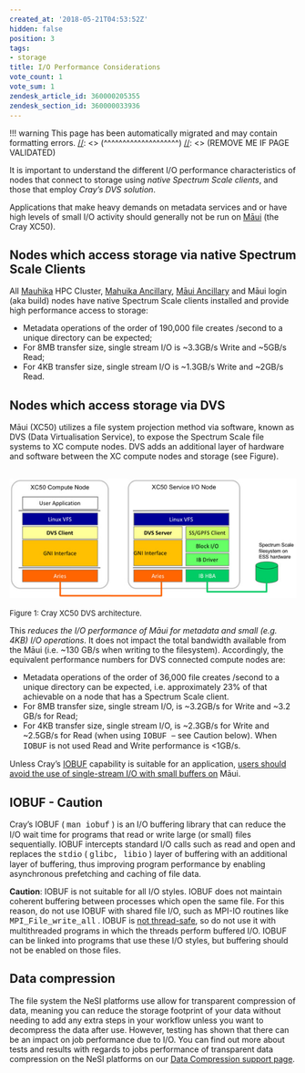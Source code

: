 ```yaml
---
created_at: '2018-05-21T04:53:52Z'
hidden: false
position: 3
tags:
- storage
title: I/O Performance Considerations
vote_count: 1
vote_sum: 1
zendesk_article_id: 360000205355
zendesk_section_id: 360000033936
---
```




[//]: <> (REMOVE ME IF PAGE VALIDATED)
[//]: <> (vvvvvvvvvvvvvvvvvvvv)
!!! warning
    This page has been automatically migrated and may contain formatting errors.
[//]: <> (^^^^^^^^^^^^^^^^^^^^)
[//]: <> (REMOVE ME IF PAGE VALIDATED)

It is important to understand the different I/O performance
characteristics of nodes that connect to storage using *native Spectrum
Scale clients*, and those that employ *Cray’s DVS* *solution*.

Applications that make heavy demands on metadata services and or have
high levels of small I/O activity should generally not be run on
[Māui](https://support.nesi.org.nz/hc/articles/360000163695) (the Cray
XC50).

## Nodes which access storage via native Spectrum Scale Clients

All [Mauhika](https://support.nesi.org.nz/hc/articles/360000163575) HPC
Cluster, [Mahuika
Ancillary](https://support.nesi.org.nz/hc/articles/360000163595), [Māui
Ancillary](https://support.nesi.org.nz/hc/articles/360000203776) and
Māui login (aka build) nodes have native Spectrum Scale clients
installed and provide high performance access to storage:

-   Metadata operations of the order of 190,000 file creates /second to
    a unique directory can be expected;
-   For 8MB transfer size, single stream I/O is ~3.3GB/s Write and
    ~5GB/s Read;
-   For 4KB transfer size, single stream I/O is ~1.3GB/s Write and
    ~2GB/s Read.

## Nodes which access storage via DVS

Māui (XC50) utilizes a file system projection method via software, known
as DVS (Data Virtualisation Service), to expose the Spectrum Scale file
systems to XC compute nodes. DVS adds an additional layer of hardware
and software between the XC compute nodes and storage (see Figure).

 ![cray\_xc50.jpg](../../assets/images/I-O_Performance_Considerations.jpg)

<font size="2">Figure 1: Cray XC50 DVS architecture.</font>

This *reduces the I/O performance of Māui for metadata and small (e.g.
4KB) I/O operations*. It does not impact the total bandwidth available
from the Māui (i.e. ~130 GB/s when writing to the filesystem).
Accordingly, the equivalent performance numbers for DVS connected
compute nodes are:

-   Metadata operations of the order of 36,000 file creates /second to a
    unique directory can be expected, i.e. approximately 23% of that
    achievable on a node that has a Spectrum Scale client.
-   For 8MB transfer size, single stream I/O, is ~3.2GB/s for Write and
    ~3.2 GB/s for Read;
-   For 4KB transfer size, single stream I/O, is ~2.3GB/s for Write and
    ~2.5GB/s for Read (when using <font face="Courier New, serif">IOBUF
    </font> – see Caution below). When
    <font face="Courier New, serif">IOBUF</font> is not used Read and
    Write performance is &lt;1GB/s.

Unless Cray’s <font color="#0000ff"> <u>[IOBUF](#_IOBUF_-_Caution)</u>
</font> capability is suitable for an application, <u>users should avoid
the use of single-stream I/O with small buffers on</u> Māui.

## IOBUF - Caution

Cray’s IOBUF ( <font face="Courier New, serif">man iobuf</font> ) is an
I/O buffering library that can reduce the I/O wait time for programs
that read or write large (or small) files sequentially. IOBUF intercepts
standard I/O calls such as read and open and replaces the
<font face="Courier New, serif">stdio</font> (
<font face="Courier New, serif">glibc, libio</font> ) layer of buffering
with an additional layer of buffering, thus improving program
performance by enabling asynchronous prefetching and caching of file
data.

**Caution**: IOBUF is not suitable for all I/O styles. IOBUF does not
maintain coherent buffering between processes which open the same file.
For this reason, do not use IOBUF with shared file I/O, such as MPI-IO
routines like
<font face="Courier New, serif">MPI\_File\_write\_all</font> . IOBUF is
<u>not thread-safe</u>, so do not use it with multithreaded programs in
which the threads perform buffered I/O. IOBUF can be linked into
programs that use these I/O styles, but buffering should not be enabled
on those files.

## Data compression

The file system the NeSI platforms use allow for transparent compression
of data, meaning you can reduce the storage footprint of your data
without needing to add any extra steps in your workflow unless you want
to decompress the data after use. However, testing has shown that there
can be an impact on job performance due to I/O. You can find out more
about tests and results with regards to jobs performance of transparent
data compression on the NeSI platforms on our [Data Compression support
page](https://support.nesi.org.nz/hc/en-gb/articles/6359601973135).

 